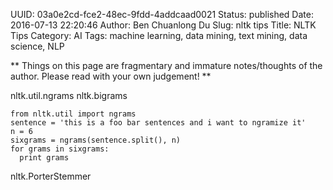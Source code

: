 UUID: 03a0e2cd-fce2-48ec-9fdd-4addcaad0021
Status: published
Date: 2016-07-13 22:20:46
Author: Ben Chuanlong Du
Slug: nltk tips
Title: NLTK Tips
Category: AI
Tags: machine learning, data mining, text mining, data science, NLP

**
Things on this page are
fragmentary and immature notes/thoughts of the author.
Please read with your own judgement!
**

nltk.util.ngrams
nltk.bigrams

    from nltk.util import ngrams
    sentence = 'this is a foo bar sentences and i want to ngramize it'
    n = 6
    sixgrams = ngrams(sentence.split(), n)
    for grams in sixgrams:
      print grams

nltk.PorterStemmer

